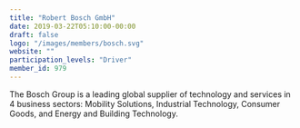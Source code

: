 ```yaml
---
title: "Robert Bosch GmbH"
date: 2019-03-22T05:10:00-00:00
draft: false
logo: "/images/members/bosch.svg"
website: ""
participation_levels: "Driver"
member_id: 979
---
```


The Bosch Group is a leading global supplier of technology and services in 4 business sectors: Mobility Solutions, Industrial Technology, Consumer Goods, and Energy and Building Technology.